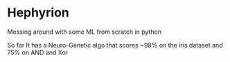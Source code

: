 # Hephyrion
Messing around with some ML from scratch in python

So far It has a Neuro-Genetic algo that scores ~98% on the iris dataset and 75% on AND and Xor
